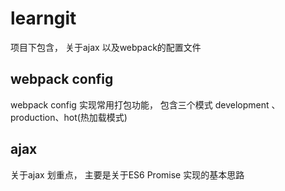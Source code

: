 # learngit

 项目下包含， 关于ajax 以及webpack的配置文件

## webpack config
 
 webpack config 实现常用打包功能， 包含三个模式 development 、production、hot(热加载模式)


## ajax 
 
 关于ajax 划重点， 主要是关于ES6  Promise 实现的基本思路
